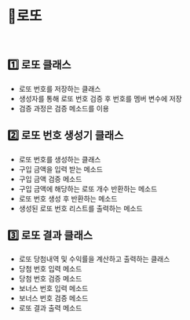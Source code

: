 # 🎰로또
<br>

## 1️⃣ 로또 클래스
- 로또 번호를 저장하는 클래스
- 생성자를 통해 로또 번호 검증 후 번호를 멤버 변수에 저장
- 검증 과정은 검증 메소드를 이용

## 2️⃣ 로또 번호 생성기 클래스
- 로또 번호를 생성하는 클래스
- 구입 금액을 입력 받는 메소드
- 구입 금액 검증 메소드
- 구입 금액에 해당하는 로또 개수 반환하는 메소드
- 로또 번호 생성 후 반환하는 메소드
- 생성된 로또 번호 리스트를 출력하는 메소드

## 3️⃣ 로또 결과 클래스
- 로또 당첨내역 및 수익률을 계산하고 출력하는 클래스
- 당첨 번호 입력 메소드
- 당첨 번호 검증 메소드
- 보너스 번호 입력 메소드
- 보너스 번호 검증 메소드
- 로또 결과 출력 메소드
